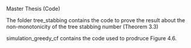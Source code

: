 Master Thesis (Code)

The folder tree_stabbing contains the code to prove the result about the non-monotonicity of the tree stabbing number (Theorem 3.3)

simulation_greedy_cf contains the code used to prodruce Figure 4.6.
